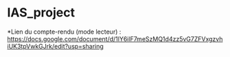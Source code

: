 # IAS_project

*Lien du compte-rendu (mode lecteur) : https://docs.google.com/document/d/1lY6ilF7meSzMQ1d4zz5vG7ZFVxgzvhiUK3tpVwkGJrk/edit?usp=sharing

